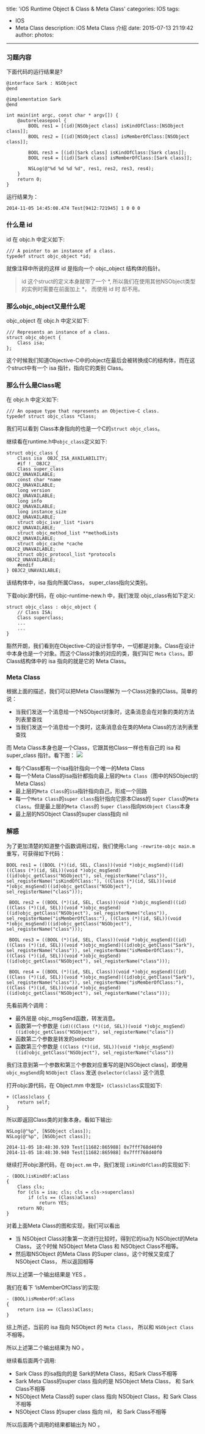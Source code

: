 title: 'iOS Runtime Object & Class & Meta Class'
categories: IOS
tags:
  - IOS
  - Meta Class
description: iOS Meta Class 介绍
date: 2015-07-13 21:19:42
author:
photos:
---
### 习题内容
下面代码的运行结果是?
```
@interface Sark : NSObject
@end

@implementation Sark
@end

int main(int argc, const char * argv[]) {
    @autoreleasepool {
        BOOL res1 = [(id)[NSObject class] isKindOfClass:[NSObject class]];
        BOOL res2 = [(id)[NSObject class] isMemberOfClass:[NSObject class]];

        BOOL res3 = [(id)[Sark class] isKindOfClass:[Sark class]];
        BOOL res4 = [(id)[Sark class] isMemberOfClass:[Sark class]];

        NSLog(@"%d %d %d %d", res1, res2, res3, res4);
    }
    return 0;
}
```

运行结果为：

```
2014-11-05 14:45:08.474 Test[9412:721945] 1 0 0 0
```

### 什么是 id
id 在 objc.h 中定义如下:
```
/// A pointer to an instance of a class.
typedef struct objc_object *id;
```

就像注释中所说的这样 id 是指向一个 objc_object 结构体的指针。
> id 这个struct的定义本身就带了一个 *, 所以我们在使用其他NSObject类型的实例时需要在前面加上 *， 而使用 id 时
> 却不用。

### 那么objc_object又是什么呢
objc_object 在 objc.h 中定义如下:
```
/// Represents an instance of a class.
struct objc_object {
    Class isa;
};
```

这个时候我们知道Objective-C中的object在最后会被转换成C的结构体，而在这个struct中有一个 isa 指针，指向它的类别 Class。

### 那么什么是Class呢
在 objc.h 中定义如下:
```
/// An opaque type that represents an Objective-C class.
typedef struct objc_class *Class;
```

我们可以看到 Class本身指向的也是一个C的`struct objc_class`。

继续看在runtime.h中`objc_class`定义如下:
```
struct objc_class {
    Class isa  OBJC_ISA_AVAILABILITY;
    #if !__OBJC2__
    Class super_class                                        OBJC2_UNAVAILABLE;
    const char *name                                         OBJC2_UNAVAILABLE;
    long version                                             OBJC2_UNAVAILABLE;
    long info                                                OBJC2_UNAVAILABLE;
    long instance_size                                       OBJC2_UNAVAILABLE;
    struct objc_ivar_list *ivars                             OBJC2_UNAVAILABLE;
    struct objc_method_list **methodLists                    OBJC2_UNAVAILABLE;
    struct objc_cache *cache                                 OBJC2_UNAVAILABLE;
    struct objc_protocol_list *protocols                     OBJC2_UNAVAILABLE;
    #endif
} OBJC2_UNAVAILABLE;
```

该结构体中，isa 指向所属Class， super_class指向父类别。

下载objc源代码，在 objc-runtime-new.h 中，我们发现 objc_class有如下定义:
```
struct objc_class : objc_object {
    // Class ISA;
    Class superclass;   
    ...
    ...
}
```

豁然开朗，我们看到在Objective-C的设计哲学中，一切都是对象。Class在设计中本身也是一个对象。而这个Class对象的对应的类，我们叫它 `Meta Class`。即Class结构体中的 isa 指向的就是它的 Meta Class。

### Meta Class
根据上面的描述，我们可以把Meta Class理解为 一个Class对象的Class。简单的说：

- 当我们发送一个消息给一个NSObject对象时，这条消息会在对象的类的方法列表里查找
- 当我们发送一个消息给一个类时，这条消息会在类的Meta Class的方法列表里查找

而 Meta Class本身也是一个Class，它跟其他Class一样也有自己的 isa 和 super_class 指针。看下图：
![](http://106.186.113.24:8888/other/Class%26MetaClass.001.jpg)

- 每个Class都有一个isa指针指向一个唯一的Meta Class
- 每一个Meta Class的isa指针都指向最上层的`Meta Class`（图中的NSObject的Meta Class）
- 最上层的`Meta Class`的`isa`指针指向自己，形成一个回路
- 每一个`Meta Class`的`super class`指针指向它原本Class的 `Super Class`的`Meta Class`。但是最上层的`Meta Class`的 `Super Class`指向`NSObject Class`本身
- 最上层的NSObject Class的super class指向 nil

### 解惑
为了更加清楚的知道整个函数调用过程，我们使用`clang -rewrite-objc main.m`重写，可获得如下代码：
```
BOOL res1 = ((BOOL (*)(id, SEL, Class))(void *)objc_msgSend)((id)((Class (*)(id, SEL))(void *)objc_msgSend)((id)objc_getClass("NSObject"), sel_registerName("class")), sel_registerName("isKindOfClass:"), ((Class (*)(id, SEL))(void *)objc_msgSend)((id)objc_getClass("NSObject"), sel_registerName("class")));

 BOOL res2 = ((BOOL (*)(id, SEL, Class))(void *)objc_msgSend)((id)((Class (*)(id, SEL))(void *)objc_msgSend)((id)objc_getClass("NSObject"), sel_registerName("class")), sel_registerName("isMemberOfClass:"), ((Class (*)(id, SEL))(void *)objc_msgSend)((id)objc_getClass("NSObject"), sel_registerName("class")));

 BOOL res3 = ((BOOL (*)(id, SEL, Class))(void *)objc_msgSend)((id)((Class (*)(id, SEL))(void *)objc_msgSend)((id)objc_getClass("Sark"), sel_registerName("class")), sel_registerName("isMemberOfClass:"), ((Class (*)(id, SEL))(void *)objc_msgSend)((id)objc_getClass("NSObject"), sel_registerName("class")));

 BOOL res4 = ((BOOL (*)(id, SEL, Class))(void *)objc_msgSend)((id)((Class (*)(id, SEL))(void *)objc_msgSend)((id)objc_getClass("Sark"), sel_registerName("class")), sel_registerName("isMemberOfClass:"), ((Class (*)(id, SEL))(void *)objc_msgSend)((id)objc_getClass("NSObject"), sel_registerName("class")));

```

先看前两个调用：
- 最外层是 objc_msgSend函数，转发消息。
- 函数第一个参数是 `(id)((Class (*)(id, SEL))(void *)objc_msgSend)((id)objc_getClass("NSObject"), sel_registerName("class"))`
- 函数第二个参数是转发的selector
- 函数第三个参数是 `((Class (*)(id, SEL))(void *)objc_msgSend)((id)objc_getClass("NSObject"), sel_registerName("class"))`

我们注意到第一个参数和第三个参数对应重写的是[NSObject class]，即使用`objc_msgSend`向 `NSObject Class` 发送 `@selector(class)` 这个消息

打开objc源代码，在 Object.mm 中发现`+ (Class)class`实现如下:
```
+ (Class)class {
    return self;
}
```

所以即返回Class类的对象本身。看如下输出:
```
NSLog(@"%p", [NSObject class]);
NSLog(@"%p", [NSObject class]);

2014-11-05 18:48:30.939 Test[11682:865988] 0x7fff768d40f0
2014-11-05 18:48:30.940 Test[11682:865988] 0x7fff768d40f0
```

继续打开objc源代码，在 `Object.mm` 中，我们发现 `isKindOfClass`的实现如下:
```
- (BOOL)isKindOf:aClass
{
    Class cls;
    for (cls = isa; cls; cls = cls->superclass) 
        if (cls == (Class)aClass)
            return YES;
    return NO;
}
```

对着上面Meta Class的图和实现，我们可以看出

- 当 NSObject Class对象第一次进行比较时，得到它的isa为 NSObject的Meta Class， 这个时候 NSObject Meta Class 和 NSObject Class不相等。
- 然后取NSObject 的Meta Class 的Super class，这个时候又变成了 NSObject Class， 所以返回相等

所以上述第一个输出结果是 YES 。

我们在看下 ‘isMemberOfClass’的实现:
```
- (BOOL)isMemberOf:aClass
{
    return isa == (Class)aClass;
}
```

综上所述，当前的 isa 指向 NSObject 的 `Meta Class`， 所以和 `NSObject Class`不相等。

所以上述第二个输出结果为 NO 。

继续看后面两个调用:

- Sark Class 的isa指向的是 Sark的Meta Class，和Sark Class不相等
- Sark Meta Class的super class 指向的是 NSObject Meta Class， 和 Sark Class不相等
- NSObject Meta Class的 super class 指向 NSObject Class，和 Sark Class 不相等
- NSObject Class 的super class 指向 nil， 和 Sark Class不相等

所以后面两个调用的结果都输出为 NO 。














